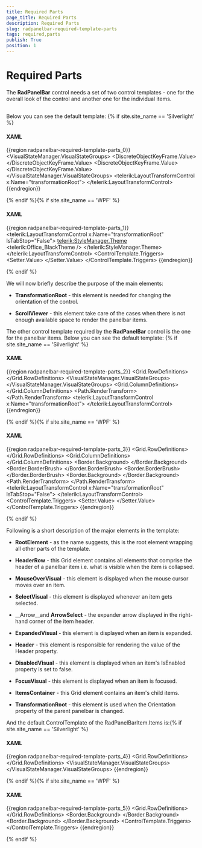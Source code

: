 ```yaml
---
title: Required Parts
page_title: Required Parts
description: Required Parts
slug: radpanelbar-required-template-parts
tags: required,parts
publish: True
position: 1
---
```


# Required Parts



The __RadPanelBar__ control needs a set of two control templates - one for the overall look of the control and another one for the individual items.
		

## 

Below you can see the default template:
				{% if site.site_name == 'Silverlight' %}

#### __XAML__

{{region radpanelbar-required-template-parts_0}}
	        <ControlTemplate x:Key="PanelBarControlTemplate" TargetType="telerik:RadPanelBar">
	            <Grid>
	                <VisualStateManager.VisualStateGroups>
	                    <VisualStateGroup x:Name="OrientationStates">
	                        <VisualState x:Name="Vertical">
	                            <Storyboard>
	                                <ObjectAnimationUsingKeyFrames Duration="00:00:00" 
	                                                               Storyboard.TargetName="transformationRoot"
	                                                               Storyboard.TargetProperty="(LayoutTransformControl.LayoutTransform)">
	                                    <DiscreteObjectKeyFrame KeyTime="00:00:00">
	                                        <DiscreteObjectKeyFrame.Value>
	                                            <RotateTransform Angle="0" />
	                                        </DiscreteObjectKeyFrame.Value>
	                                    </DiscreteObjectKeyFrame>
	                                </ObjectAnimationUsingKeyFrames>
	                            </Storyboard>
	                        </VisualState>
	                        <VisualState x:Name="Horizontal">
	                            <Storyboard>
	                                <ObjectAnimationUsingKeyFrames Duration="00:00:00" 
	                                                               Storyboard.TargetName="transformationRoot"
	                                                               Storyboard.TargetProperty="(LayoutTransformControl.LayoutTransform)">
	                                    <DiscreteObjectKeyFrame KeyTime="00:00:00">
	                                        <DiscreteObjectKeyFrame.Value>
	                                            <RotateTransform Angle="-90" />
	                                        </DiscreteObjectKeyFrame.Value>
	                                    </DiscreteObjectKeyFrame>
	                                </ObjectAnimationUsingKeyFrames>
	                            </Storyboard>
	                        </VisualState>
	                    </VisualStateGroup>
	                </VisualStateManager.VisualStateGroups>
	                <telerik:LayoutTransformControl x:Name="transformationRoot">
	                    <Border Background="{TemplateBinding Background}" 
	                            BorderBrush="{TemplateBinding BorderBrush}"
	                            BorderThickness="{TemplateBinding BorderThickness}">
	                        <ScrollViewer x:Name="ScrollViewer" 
	                                      HorizontalContentAlignment="{TemplateBinding HorizontalContentAlignment}"
	                                      HorizontalScrollBarVisibility="Auto"
	                                      IsTabStop="False"
	                                      Padding="{TemplateBinding Padding}"
	                                      telerik:ScrollViewerExtensions.EnableMouseWheel="True"
	                                      telerik:StyleManager.Theme="{StaticResource Theme}"
	                                      VerticalContentAlignment="{TemplateBinding VerticalContentAlignment}"
	                                      VerticalScrollBarVisibility="Auto">
	                            <ItemsPresenter />
	                        </ScrollViewer>
	                    </Border>
	                </telerik:LayoutTransformControl>
	            </Grid>
	        </ControlTemplate>
	{{endregion}}

{% endif %}{% if site.site_name == 'WPF' %}

#### __XAML__

{{region radpanelbar-required-template-parts_1}}
	        <ControlTemplate x:Key="PanelBarControlTemplate" TargetType="{x:Type telerik:RadPanelBar}">
	            <Grid>
	                <telerik:LayoutTransformControl x:Name="transformationRoot" IsTabStop="False">
	                    <Border Background="{TemplateBinding Background}" 
	                            BorderBrush="{TemplateBinding BorderBrush}"
	                            BorderThickness="{TemplateBinding BorderThickness}">
	                        <ScrollViewer x:Name="ScrollViewer" 
	                                      HorizontalContentAlignment="{TemplateBinding HorizontalContentAlignment}"
	                                      HorizontalScrollBarVisibility="Auto"
	                                      IsTabStop="False"
	                                      Padding="{TemplateBinding Padding}"
	                                      VerticalContentAlignment="{TemplateBinding VerticalContentAlignment}"
	                                      VerticalScrollBarVisibility="Auto">
	                            <telerik:StyleManager.Theme>
	                                <telerik:Office_BlackTheme />
	                            </telerik:StyleManager.Theme>
	                            <ItemsPresenter />
	                        </ScrollViewer>
	                    </Border>
	                </telerik:LayoutTransformControl>
	            </Grid>
	            <ControlTemplate.Triggers>
	                <Trigger Property="Orientation" Value="Horizontal">
	                    <Setter TargetName="transformationRoot" Property="LayoutTransform">
	                        <Setter.Value>
	                            <RotateTransform Angle="-90" />
	                        </Setter.Value>
	                    </Setter>
	                </Trigger>
	            </ControlTemplate.Triggers>
	        </ControlTemplate>
	{{endregion}}

{% endif %}

We will now briefly describe the purpose of the main elements:

* __TransformationRoot__ - this element is needed for changing the orientation of the control.
					

* __ScrollViewer__ - this element take care of the cases when there is not enough available space to render the panelbar items.
					

The other control template required by the __RadPanelBar__ control is the one for the panelbar items. Below you can see the default template:
				{% if site.site_name == 'Silverlight' %}

#### __XAML__

{{region radpanelbar-required-template-parts_2}}
	        <ControlTemplate x:Key="PanelBarItemTopLevelTemplate" TargetType="telerik:RadPanelBarItem">
	            <Grid x:Name="RootElement">
	                <Grid.RowDefinitions>
	                    <RowDefinition Height="Auto" />
	                    <RowDefinition Height="*" />
	                </Grid.RowDefinitions>
	                <VisualStateManager.VisualStateGroups>
	                    <VisualStateGroup x:Name="CommonStates">
	                        <VisualState x:Name="Normal" />
	                        <VisualState x:Name="Disabled">
	                            <Storyboard>
	                                <DoubleAnimation Duration="0" 
	                                                 Storyboard.TargetName="NormalVisual"
	                                                 Storyboard.TargetProperty="Opacity"
	                                                 To="0" />
	                                <DoubleAnimation Duration="0" 
	                                                 Storyboard.TargetName="DisabledVisual"
	                                                 Storyboard.TargetProperty="Opacity"
	                                                 To="1" />
	                                <DoubleAnimation Duration="0" 
	                                                 Storyboard.TargetName="arrow"
	                                                 Storyboard.TargetProperty="Opacity"
	                                                 To="0.5" />
	                                <DoubleAnimation Duration="0" 
	                                                 Storyboard.TargetName="Header"
	                                                 Storyboard.TargetProperty="Opacity"
	                                                 To="0.5" />
	                            </Storyboard>
	                        </VisualState>
	                        <VisualState x:Name="MouseOver">
	                            <Storyboard>
	                                <DoubleAnimation Duration="0" 
	                                                 Storyboard.TargetName="MouseOverVisual"
	                                                 Storyboard.TargetProperty="Opacity"
	                                                 To="1" />
	                            </Storyboard>
	                        </VisualState>
	                        <VisualState x:Name="MouseOut" />
	                    </VisualStateGroup>
	                    <VisualStateGroup x:Name="SelectionStates">
	                        <VisualState x:Name="Unselected" />
	                        <VisualState x:Name="Selected">
	                            <Storyboard>
	                                <DoubleAnimation Duration="0" 
	                                                 Storyboard.TargetName="SelectVisual"
	                                                 Storyboard.TargetProperty="Opacity"
	                                                 To="1" />
	                            </Storyboard>
	                        </VisualState>
	                    </VisualStateGroup>
	                    <VisualStateGroup x:Name="ExpandStates">
	                        <VisualState x:Name="Expanded">
	                            <Storyboard>
	                                <DoubleAnimation Duration="0" 
	                                                 Storyboard.TargetName="directionRotation"
	                                                 Storyboard.TargetProperty="Angle"
	                                                 To="180" />
	                                <ObjectAnimationUsingKeyFrames Duration="0" 
	                                                               Storyboard.TargetName="ItemsContainer"
	                                                               Storyboard.TargetProperty="Visibility">
	                                    <DiscreteObjectKeyFrame KeyTime="0" Value="Visible" />
	                                </ObjectAnimationUsingKeyFrames>
	                                <DoubleAnimation Duration="0:0:0.2" 
	                                                 From="0.0"
	                                                 Storyboard.TargetName="ItemsContainer"
	                                                 Storyboard.TargetProperty="Opacity"
	                                                 To="1.0" />
	                            </Storyboard>
	                        </VisualState>
	                        <VisualState x:Name="Collapsed" />
	                    </VisualStateGroup>
	                    <VisualStateGroup x:Name="FocusStates">
	                        <VisualState x:Name="Focused">
	                            <Storyboard>
	                                <ObjectAnimationUsingKeyFrames Duration="0" 
	                                                               Storyboard.TargetName="FocusVisual"
	                                                               Storyboard.TargetProperty="Visibility">
	                                    <DiscreteObjectKeyFrame KeyTime="0" Value="Visible" />
	                                </ObjectAnimationUsingKeyFrames>
	                            </Storyboard>
	                        </VisualState>
	                        <VisualState x:Name="Unfocused">
	                            <Storyboard>
	                                <ObjectAnimationUsingKeyFrames Duration="0" 
	                                                               Storyboard.TargetName="FocusVisual"
	                                                               Storyboard.TargetProperty="Visibility">
	                                    <DiscreteObjectKeyFrame KeyTime="0" Value="Collapsed" />
	                                </ObjectAnimationUsingKeyFrames>
	                            </Storyboard>
	                        </VisualState>
	                    </VisualStateGroup>
	                </VisualStateManager.VisualStateGroups>
	                <Grid x:Name="HeaderRow">
	                    <Grid.ColumnDefinitions>
	                        <ColumnDefinition Width="Auto" />
	                        <ColumnDefinition Width="Auto" />
	                        <ColumnDefinition Width="Auto" />
	                        <ColumnDefinition Width="*" />
	                        <ColumnDefinition Width="Auto" />
	                    </Grid.ColumnDefinitions>
	                    <Border x:Name="NormalVisual" 
	                            Grid.ColumnSpan="5"
	                            BorderBrush="{TemplateBinding BorderBrush}"
	                            BorderThickness="{TemplateBinding BorderThickness}">
	                        <Border Background="{TemplateBinding Background}" 
	                                BorderBrush="{StaticResource ControlItem_InnerBorder_Normal}"
	                                BorderThickness="1" />
	                    </Border>
	                    <Border x:Name="MouseOverVisual" 
	                            Grid.ColumnSpan="5"
	                            BorderBrush="{StaticResource ControlItem_OuterBorder_MouseOver}"
	                            BorderThickness="1"
	                            Opacity="0">
	                        <Border Background="{StaticResource ControlItem_Background_MouseOver}" 
	                                BorderBrush="{StaticResource ControlItem_InnerBorder_MouseOver}"
	                                BorderThickness="1" />
	                    </Border>
	                    <Border x:Name="SelectVisual" 
	                            Grid.ColumnSpan="5"
	                            BorderBrush="{StaticResource ControlItem_OuterBorder_Selected}"
	                            BorderThickness="1"
	                            Opacity="0">
	                        <Border Background="{StaticResource ControlItem_Background_Selected}" 
	                                BorderBrush="{StaticResource ControlItem_InnerBorder_Selected}"
	                                BorderThickness="1" />
	                    </Border>
	                    <Border x:Name="DisabledVisual" 
	                            Grid.ColumnSpan="5"
	                            BorderBrush="{StaticResource ControlOuterBorder_Disabled}"
	                            BorderThickness="1"
	                            Opacity="0">
	                        <Border Background="{StaticResource ControlBackground_Disabled}" 
	                                BorderBrush="{StaticResource ControlInnerBorder_Disabled}"
	                                BorderThickness="1" />
	                    </Border>
	                    <Path x:Name="arrow" 
	                          Grid.Column="5"
	                          Margin="7 0"
	                          HorizontalAlignment="Right"
	                          VerticalAlignment="Center"
	                          Data="M 1,1.5 L 4.5,5 L 8,1.5"
	                          Opacity="1"
	                          RenderTransformOrigin="0.5 0.5"
	                          Stretch="None"
	                          Stroke="{StaticResource ControlElement_Normal}"
	                          StrokeThickness="2">
	                        <Path.RenderTransform>
	                            <RotateTransform x:Name="directionRotation" Angle="0" />
	                        </Path.RenderTransform>
	                    </Path>
	                    <ContentPresenter x:Name="Header" 
	                                      Grid.ColumnSpan="4"
	                                      Margin="{TemplateBinding Padding}"
	                                      HorizontalAlignment="{TemplateBinding HorizontalContentAlignment}"
	                                      VerticalAlignment="{TemplateBinding VerticalContentAlignment}"
	                                      ContentTemplate="{TemplateBinding HeaderTemplate}" />
	                    <Rectangle x:Name="FocusVisual" 
	                               Grid.Column="0"
	                               Grid.ColumnSpan="5"
	                               IsHitTestVisible="False"
	                               Stroke="{StaticResource FocusBrushBlack}"
	                               StrokeDashArray="1 2"
	                               StrokeThickness="1"
	                               Visibility="Collapsed" />
	                </Grid>
	                <Grid x:Name="ItemsContainer" 
	                      Grid.Row="1"
	                      Visibility="Collapsed">
	                    <telerik:LayoutTransformControl x:Name="transformationRoot">
	                        <ItemsPresenter />
	                    </telerik:LayoutTransformControl>
	                </Grid>
	            </Grid>
	        </ControlTemplate>
	{{endregion}}

{% endif %}{% if site.site_name == 'WPF' %}

#### __XAML__

{{region radpanelbar-required-template-parts_3}}
	        <ControlTemplate x:Key="PanelBarItemTopLevelTemplate" TargetType="{x:Type telerik:RadPanelBarItem}">
	            <Grid x:Name="RootElement" SnapsToDevicePixels="True">
	                <Grid.RowDefinitions>
	                    <RowDefinition Height="Auto" />
	                    <RowDefinition Height="*" />
	                </Grid.RowDefinitions>
	                <Grid x:Name="HeaderRow">
	                    <Grid.ColumnDefinitions>
	                        <ColumnDefinition Width="Auto" />
	                        <ColumnDefinition Width="Auto" />
	                        <ColumnDefinition Width="Auto" />
	                        <ColumnDefinition Width="*" />
	                        <ColumnDefinition Width="Auto" />
	                    </Grid.ColumnDefinitions>
	                    <Border x:Name="NormalVisual" 
	                            Grid.ColumnSpan="5"
	                            BorderBrush="{TemplateBinding BorderBrush}"
	                            BorderThickness="{TemplateBinding BorderThickness}">
	                        <Border Background="{TemplateBinding Background}" 
	                                BorderBrush="White"
	                                BorderThickness="1" />
	                    </Border>
	                    <Border x:Name="MouseOverVisual" 
	                            Grid.ColumnSpan="5"
	                            BorderBrush="#FFFFC92B"
	                            BorderThickness="1"
	                            Opacity="0">
	                        <Border BorderBrush="White" BorderThickness="1">
	                            <Border.Background>
	                                <LinearGradientBrush StartPoint="0.5,0" EndPoint="0.5,1">
	                                    <GradientStop Offset="1" Color="#FFFFFBA3" />
	                                    <GradientStop Offset="0" Color="#FFFFFBDA" />
	                                    <GradientStop Offset="0.43" Color="#FFFFD25A" />
	                                    <GradientStop Offset="0.42" Color="#FFFEEBAE" />
	                                </LinearGradientBrush>
	                            </Border.Background>
	                        </Border>
	                    </Border>
	                    <Border x:Name="SelectVisual" 
	                            Grid.ColumnSpan="5"
	                            BorderThickness="1"
	                            Opacity="0">
	                        <Border.BorderBrush>
	                            <LinearGradientBrush StartPoint="0.5,0" EndPoint="0.5,1">
	                                <GradientStop Color="#FF282828" />
	                                <GradientStop Offset="1" Color="#FF5F5F5F" />
	                            </LinearGradientBrush>
	                        </Border.BorderBrush>
	                        <Border BorderThickness="1">
	                            <Border.BorderBrush>
	                                <LinearGradientBrush StartPoint="0.5,0" EndPoint="0.5,1">
	                                    <GradientStop Color="#FFB69A78" />
	                                    <GradientStop Offset="0.126" Color="#FFFFE17A" />
	                                </LinearGradientBrush>
	                            </Border.BorderBrush>
	                            <Border.Background>
	                                <LinearGradientBrush StartPoint="0.5,0" EndPoint="0.5,1">
	                                    <GradientStop Offset="0.996" Color="#FFFFD74E" />
	                                    <GradientStop Offset="0.17" Color="#FFFFDCAB" />
	                                    <GradientStop Offset="0.57" Color="#FFFFB062" />
	                                    <GradientStop Offset="0.56" Color="#FFFFD18F" />
	                                    <GradientStop Color="#FFFFBA74" />
	                                </LinearGradientBrush>
	                            </Border.Background>
	                        </Border>
	                    </Border>
	                    <Border x:Name="DisabledVisual" 
	                            Grid.ColumnSpan="5"
	                            BorderBrush="#FF989898"
	                            BorderThickness="1"
	                            Opacity="0">
	                        <Border Background="#FFE0E0E0" 
	                                BorderBrush="Transparent"
	                                BorderThickness="1" />
	                    </Border>
	                    <Path x:Name="arrow" 
	                          Grid.Column="5"
	                          Margin="7,0"
	                          HorizontalAlignment="Right"
	                          VerticalAlignment="Center"
	                          Data="M1,1.5L4.5,5 8,1.5"
	                          Opacity="1"
	                          RenderTransformOrigin="0.5,0.5"
	                          Stretch="None"
	                          Stroke="Black"
	                          StrokeThickness="2">
	                        <Path.RenderTransform>
	                            <RotateTransform Angle="0" />
	                        </Path.RenderTransform>
	                    </Path>
	                    <ContentControl x:Name="Header" 
	                                    Grid.ColumnSpan="4"
	                                    Margin="{TemplateBinding Padding}"
	                                    HorizontalAlignment="{TemplateBinding HorizontalContentAlignment}"
	                                    VerticalAlignment="{TemplateBinding VerticalContentAlignment}"
	                                    ContentTemplate="{TemplateBinding HeaderTemplate}"
	                                    FontSize="{TemplateBinding FontSize}"
	                                    Foreground="{TemplateBinding Foreground}" />
	                    <Rectangle x:Name="FocusVisual" 
	                               Grid.Column="0"
	                               Grid.ColumnSpan="5"
	                               IsHitTestVisible="False"
	                               Stroke="Black"
	                               StrokeDashArray="1 2"
	                               StrokeThickness="1"
	                               Visibility="Collapsed" />
	                </Grid>
	                <Grid x:Name="ItemsContainer" 
	                      Grid.Row="1"
	                      Visibility="Collapsed">
	                    <telerik:LayoutTransformControl x:Name="transformationRoot" IsTabStop="False">
	                        <ItemsPresenter />
	                    </telerik:LayoutTransformControl>
	                </Grid>
	            </Grid>
	            <ControlTemplate.Triggers>
	                <Trigger Property="IsSelected" Value="True">
	                    <Setter TargetName="SelectVisual" Property="Opacity" Value="1" />
	                </Trigger>
	                <Trigger Property="IsFocused" Value="True">
	                    <Setter TargetName="FocusVisual" Property="Visibility" Value="Visible" />
	                </Trigger>
	                <Trigger Property="IsExpanded" Value="True">
	                    <Setter TargetName="arrow" Property="LayoutTransform">
	                        <Setter.Value>
	                            <TransformGroup>
	                                <RotateTransform Angle="180" />
	                            </TransformGroup>
	                        </Setter.Value>
	                    </Setter>
	                    <Setter TargetName="ItemsContainer" Property="Visibility" Value="Visible" />
	                </Trigger>
	                <Trigger Property="IsEnabled" Value="False">
	                    <Setter TargetName="DisabledVisual" Property="Opacity" Value="1" />
	                    <Setter TargetName="NormalVisual" Property="Opacity" Value="0" />
	                </Trigger>
	                <Trigger Property="IsMouseOver" Value="True">
	                    <Setter TargetName="MouseOverVisual" Property="Opacity" Value="1" />
	                </Trigger>
	            </ControlTemplate.Triggers>
	        </ControlTemplate>
	{{endregion}}

{% endif %}

Following is a short description of the major elements in the template:

* __RootElement__ - as the name suggests, this is the root element wrapping all other parts of the template.
					  

* __HeaderRow__ - this Grid element contains all elements that comprise the header of a panelbar item i.e. what is visible when the item is collapsed.
					  

* __MouseOverVisual__ - this element is displayed when the mouse cursor moves over an item.
					  

* __SelectVisual__ - this element is displayed whenever an item gets selected.
					  

* __Arrow__and __ArrowSelect__  - the expander arrow displayed in the right-hand corner of the item header.
					  

* __ExpandedVisual__ - this element is displayed when an item is expanded.
					  

* __Header__ - this element is responsible for rendering the value of the Header property.
					  

* __DisabledVisual__ - this element is displayed when an item's IsEnabled property is set to false.
					  

* __FocusVisual__ - this element is displayed when an item is focused.
					  

* __ItemsContainer__ - this Grid element contains an item's child items.
					  

* __TransformationRoot__ - this element is used when the Orientation property of the parent panelbar is changed.
					  

And the default ControlTemplate of the RadPanelBarItem.Items is:{% if site.site_name == 'Silverlight' %}

#### __XAML__

{{region radpanelbar-required-template-parts_4}}
	        <ControlTemplate x:Key="PanelBarItemSecondLevelTemplate" TargetType="telerik:RadPanelBarItem">
	            <Grid x:Name="RootElement">
	                <Grid.RowDefinitions>
	                    <RowDefinition Height="Auto" />
	                    <RowDefinition Height="*" />
	                </Grid.RowDefinitions>
	                <VisualStateManager.VisualStateGroups>
	                    <VisualStateGroup x:Name="CommonStates">
	                        <VisualState x:Name="Normal" />
	                        <VisualState x:Name="Disabled">
	                            <Storyboard>
	                                <DoubleAnimation Duration="0" 
	                                                 Storyboard.TargetName="DisabledVisual"
	                                                 Storyboard.TargetProperty="Opacity"
	                                                 To="1.0" />
	                            </Storyboard>
	                        </VisualState>
	                        <VisualState x:Name="MouseOver">
	                            <Storyboard>
	                                <DoubleAnimation Duration="0:0:0.2" 
	                                                 Storyboard.TargetName="MouseOverVisual"
	                                                 Storyboard.TargetProperty="Opacity"
	                                                 To="1.0" />
	                            </Storyboard>
	                        </VisualState>
	                        <VisualState x:Name="MouseOut">
	                            <Storyboard>
	                                <DoubleAnimation Duration="0:0:0.2" 
	                                                 Storyboard.TargetName="MouseOverVisual"
	                                                 Storyboard.TargetProperty="Opacity"
	                                                 To="0.0" />
	                            </Storyboard>
	                        </VisualState>
	                    </VisualStateGroup>
	                    <VisualStateGroup x:Name="SelectionStates">
	                        <VisualState x:Name="Unselected" />
	                        <VisualState x:Name="Selected">
	                            <Storyboard>
	                                <DoubleAnimation Duration="0" 
	                                                 Storyboard.TargetName="SelectionVisual"
	                                                 Storyboard.TargetProperty="Opacity"
	                                                 To="1" />
	                            </Storyboard>
	                        </VisualState>
	                    </VisualStateGroup>
	                    <VisualStateGroup x:Name="ExpandStates">
	                        <VisualState x:Name="Expanded">
	                            <Storyboard>
	                                <ObjectAnimationUsingKeyFrames Duration="0" 
	                                                               Storyboard.TargetName="ItemsContainer"
	                                                               Storyboard.TargetProperty="Visibility">
	                                    <DiscreteObjectKeyFrame KeyTime="0" Value="Visible" />
	                                </ObjectAnimationUsingKeyFrames>
	                                <DoubleAnimation Duration="0:0:0.2" 
	                                                 From="0.0"
	                                                 Storyboard.TargetName="ItemsContainer"
	                                                 Storyboard.TargetProperty="Opacity"
	                                                 To="1.0" />
	                            </Storyboard>
	                        </VisualState>
	                        <VisualState x:Name="Collapsed" />
	                    </VisualStateGroup>
	                    <VisualStateGroup x:Name="FocusStates">
	                        <VisualState x:Name="Focused">
	                            <Storyboard>
	                                <ObjectAnimationUsingKeyFrames Duration="0" 
	                                                               Storyboard.TargetName="FocusVisual"
	                                                               Storyboard.TargetProperty="Visibility">
	                                    <DiscreteObjectKeyFrame KeyTime="0" Value="Visible" />
	                                </ObjectAnimationUsingKeyFrames>
	                            </Storyboard>
	                        </VisualState>
	                        <VisualState x:Name="Unfocused">
	                            <Storyboard>
	                                <ObjectAnimationUsingKeyFrames Duration="0" 
	                                                               Storyboard.TargetName="FocusVisual"
	                                                               Storyboard.TargetProperty="Visibility">
	                                    <DiscreteObjectKeyFrame KeyTime="0" Value="Collapsed" />
	                                </ObjectAnimationUsingKeyFrames>
	                            </Storyboard>
	                        </VisualState>
	                    </VisualStateGroup>
	                </VisualStateManager.VisualStateGroups>
	                <Grid x:Name="HeaderRow" Background="Transparent">
	                    <Border x:Name="MouseOverVisual" 
	                            BorderBrush="{StaticResource ControlSubItem_OuterBorder_MouseOver}"
	                            BorderThickness="{StaticResource ControlSubItem_OuterBorderThickness}"
	                            CornerRadius="{StaticResource ControlSubItem_OuterCornerRadius}"
	                            Opacity="0">
	                        <Border Background="{StaticResource ControlSubItem_Background_MouseOver}" 
	                                BorderBrush="{StaticResource ControlSubItem_InnerBorder_MouseOver}"
	                                BorderThickness="{StaticResource ControlSubItem_InnerBorderThickness}"
	                                CornerRadius="{StaticResource ControlSubItem_InnerCornerRadius}" />
	                    </Border>
	                    <Border x:Name="SelectionVisual" 
	                            BorderBrush="{StaticResource ControlSubItem_OuterBorder_Selected}"
	                            BorderThickness="{StaticResource ControlSubItem_OuterBorderThickness}"
	                            CornerRadius="{StaticResource ControlSubItem_OuterCornerRadius}"
	                            Opacity="0">
	                        <Border Background="{StaticResource ControlSubItem_Background_Selected}" 
	                                BorderBrush="{StaticResource ControlSubItem_InnerBorder_Selected}"
	                                BorderThickness="{StaticResource ControlSubItem_InnerBorderThickness}"
	                                CornerRadius="{StaticResource ControlSubItem_InnerCornerRadius}" />
	                    </Border>
	                    <Border x:Name="DisabledVisual" 
	                            BorderBrush="{StaticResource ControlOuterBorder_Disabled}"
	                            BorderThickness="{StaticResource ControlSubItem_OuterBorderThickness}"
	                            CornerRadius="{StaticResource ControlSubItem_OuterCornerRadius}"
	                            Opacity="0">
	                        <Border Background="{StaticResource ControlBackground_Disabled}" 
	                                BorderBrush="{StaticResource ControlInnerBorder_Disabled}"
	                                BorderThickness="{StaticResource ControlSubItem_InnerBorderThickness}"
	                                CornerRadius="{StaticResource ControlSubItem_InnerCornerRadius}" />
	                    </Border>
	                    <ContentPresenter x:Name="Header" 
	                                      Margin="{TemplateBinding Padding}"
	                                      HorizontalAlignment="{TemplateBinding HorizontalContentAlignment}"
	                                      VerticalAlignment="{TemplateBinding VerticalContentAlignment}"
	                                      ContentTemplate="{TemplateBinding HeaderTemplate}" />
	                    <Rectangle x:Name="FocusVisual" 
	                               IsHitTestVisible="False"
	                               RadiusX="2"
	                               RadiusY="2"
	                               Stroke="{StaticResource FocusBrushBlack}"
	                               StrokeDashArray="1 2"
	                               StrokeThickness="1"
	                               Visibility="Collapsed" />
	                </Grid>
	                <Grid x:Name="ItemsContainer" 
	                      Grid.Row="1"
	                      Visibility="Collapsed">
	                    <ItemsPresenter />
	                </Grid>
	            </Grid>
	        </ControlTemplate>
	{{endregion}}

{% endif %}{% if site.site_name == 'WPF' %}

#### __XAML__

{{region radpanelbar-required-template-parts_5}}
	        <ControlTemplate x:Key="PanelBarItemSecondLevelTemplate" TargetType="{x:Type telerik:RadPanelBarItem}">
	            <Grid x:Name="RootElement">
	                <Grid.RowDefinitions>
	                    <RowDefinition Height="Auto" />
	                    <RowDefinition Height="*" />
	                </Grid.RowDefinitions>
	                <Grid x:Name="HeaderRow" Background="Transparent">
	                    <Border x:Name="MouseOverVisual" 
	                            BorderBrush="#FFFFC92B"
	                            BorderThickness="1"
	                            CornerRadius="1"
	                            Opacity="0">
	                        <Border BorderBrush="White" 
	                                BorderThickness="1"
	                                CornerRadius="0">
	                            <Border.Background>
	                                <LinearGradientBrush StartPoint="0.5,0" EndPoint="0.5,1">
	                                    <GradientStop Offset="1" Color="#FFFFFBA3" />
	                                    <GradientStop Offset="0" Color="#FFFFFBDA" />
	                                </LinearGradientBrush>
	                            </Border.Background>
	                        </Border>
	                    </Border>
	                    <Border x:Name="SelectionVisual" 
	                            BorderBrush="#FFFFC92B"
	                            BorderThickness="1"
	                            CornerRadius="1"
	                            Opacity="0">
	                        <Border BorderBrush="White" 
	                                BorderThickness="1"
	                                CornerRadius="0">
	                            <Border.Background>
	                                <LinearGradientBrush StartPoint="0.5,0" EndPoint="0.5,1">
	                                    <GradientStop Offset="1" Color="#FFFCE79F" />
	                                    <GradientStop Color="#FFFDD3A8" />
	                                </LinearGradientBrush>
	                            </Border.Background>
	                        </Border>
	                    </Border>
	                    <Border x:Name="DisabledVisual" 
	                            BorderBrush="#FF989898"
	                            BorderThickness="1"
	                            CornerRadius="1"
	                            Opacity="0">
	                        <Border Background="#FFE0E0E0" 
	                                BorderBrush="Transparent"
	                                BorderThickness="1"
	                                CornerRadius="0" />
	                    </Border>
	                    <ContentControl x:Name="Header" 
	                                    Margin="{TemplateBinding Padding}"
	                                    HorizontalAlignment="{TemplateBinding HorizontalContentAlignment}"
	                                    VerticalAlignment="{TemplateBinding VerticalContentAlignment}"
	                                    ContentTemplate="{TemplateBinding HeaderTemplate}"
	                                    Foreground="{TemplateBinding Foreground}" />
	                    <Rectangle x:Name="FocusVisual" 
	                               IsHitTestVisible="False"
	                               RadiusX="2"
	                               RadiusY="2"
	                               Stroke="Black"
	                               StrokeDashArray="1 2"
	                               StrokeThickness="1"
	                               Visibility="Collapsed" />
	                </Grid>
	                <Grid x:Name="ItemsContainer" 
	                      Grid.Row="1"
	                      Visibility="Collapsed">
	                    <ItemsPresenter />
	                </Grid>
	            </Grid>
	            <ControlTemplate.Triggers>
	                <Trigger Property="IsSelected" Value="True">
	                    <Setter TargetName="SelectionVisual" Property="Opacity" Value="1" />
	                </Trigger>
	                <Trigger Property="IsFocused" Value="True">
	                    <Setter TargetName="FocusVisual" Property="Visibility" Value="Visible" />
	                </Trigger>
	                <Trigger Property="IsExpanded" Value="True">
	                    <Setter TargetName="ItemsContainer" Property="Visibility" Value="Visible" />
	                </Trigger>
	                <Trigger Property="IsEnabled" Value="False">
	                    <Setter TargetName="DisabledVisual" Property="Opacity" Value="1" />
	                </Trigger>
	                <EventTrigger RoutedEvent="Mouse.MouseEnter" SourceName="HeaderRow">
	                    <BeginStoryboard>
	                        <Storyboard>
	                            <DoubleAnimation Duration="0:0:0.2" 
	                                             Storyboard.TargetName="MouseOverVisual"
	                                             Storyboard.TargetProperty="Opacity"
	                                             To="1" />
	                        </Storyboard>
	                    </BeginStoryboard>
	                </EventTrigger>
	                <EventTrigger RoutedEvent="Mouse.MouseLeave" SourceName="HeaderRow">
	                    <BeginStoryboard>
	                        <Storyboard>
	                            <DoubleAnimation Duration="0:0:0.2" 
	                                             Storyboard.TargetName="MouseOverVisual"
	                                             Storyboard.TargetProperty="Opacity"
	                                             To="0" />
	                        </Storyboard>
	                    </BeginStoryboard>
	                </EventTrigger>
	            </ControlTemplate.Triggers>
	        </ControlTemplate>
	{{endregion}}

{% endif %}
